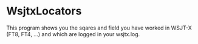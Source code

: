# WsjtxLocators

This program shows you the sqares and field you have worked in WSJT-X (FT8, FT4, ...) and which are logged in your wsjtx.log.

